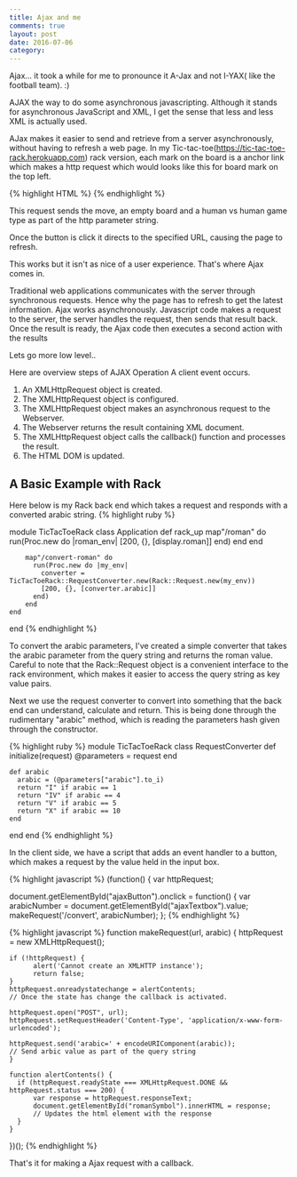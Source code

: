 ```yaml
---
title: Ajax and me
comments: true
layout: post
date: 2016-07-06
category: 
---
```


Ajax... it took a while for me to pronounce it A-Jax and not I-YAX( like the football team). :)

AJAX the way to do some asynchronous javascripting. Although it stands for asynchronous JavaScript and XML, I get the sense that less and less XML is actually used.

AJax makes it easier to send and retrieve from a server asynchronously, without having to refresh a web page. In my Tic-tac-toe(https://tic-tac-toe-rack.herokuapp.com) rack version, each mark on the board is a anchor link which makes a http request which would looks like this for board mark on the top left.

{% highlight HTML %}
  <a href="/play?move=#1&board=#---------&game-type=#hvh"></a>
{% endhighlight %}

This request sends the move, an empty board and a human vs human game type as part of the http parameter string.

Once the button is click it directs to the specified URL, causing the page to refresh.

This works but it isn't as nice of a user experience. That's where Ajax comes in.

Traditional web applications communicates with the server through synchronous requests. Hence why the page has to refresh to get the latest information. 
Ajax works asynchronously. Javascript code makes a request to the server, the server handles the request, then sends that result back. Once the result is ready, the Ajax code then executes a second action with the results

Lets go more low level..

Here are overview steps of AJAX Operation
A client event occurs.

1. An XMLHttpRequest object is created.
2. The XMLHttpRequest object is configured.
3. The XMLHttpRequest object makes an asynchronous request to the Webserver.
4. The Webserver returns the result containing XML document.
5. The XMLHttpRequest object calls the callback() function and processes the result.
5. The HTML DOM is updated.
 
## A Basic Example with Rack

Here below is my Rack back end which takes a request and responds with a converted arabic string.
{% highlight ruby %}

module TicTacToeRack
  class Application
    def rack_up
        map"/roman" do
          run(Proc.new do |roman_env|
            [200, {}, [display.roman]]
          end)
          end
        end

        map"/convert-roman" do
          run(Proc.new do |my_env|
            converter = TicTacToeRack::RequestConverter.new(Rack::Request.new(my_env))
            [200, {}, [converter.arabic]]
          end)
        end
    end
end
{% endhighlight %}

To convert the arabic parameters, I've created a simple converter that takes the arabic parameter from the query string and returns the roman value. 
Careful to note that the Rack::Request object is a convenient interface to the rack environment, which makes it easier to access the query string as key value pairs.

Next we use the request converter to convert into something that the back end can understand, calculate and return. This is being done through the rudimentary "arabic" method, which is reading the parameters hash given through the constructor.

{% highlight ruby %}
module TicTacToeRack
  class RequestConverter
    def initialize(request)
      @parameters = request
    end

    def arabic
      arabic = (@parameters["arabic"].to_i)
      return "I" if arabic == 1
      return "IV" if arabic == 4
      return "V" if arabic == 5
      return "X" if arabic == 10
    end
  end
end
{% endhighlight %}

In the client side, we have a script that adds an event handler to a button, which makes a request by the value held in the input box.

{% highlight javascript %}
(function() {
  var httpRequest;

  document.getElementById("ajaxButton").onclick = function() { 
    var arabicNumber = document.getElementById("ajaxTextbox").value;
    makeRequest('/convert', arabicNumber); 
  };
{% endhighlight %}

{% highlight javascript %}
  function makeRequest(url, arabic) {
    httpRequest = new XMLHttpRequest();

    if (!httpRequest) {
          alert('Cannot create an XMLHTTP instance');
          return false;
    }
    httpRequest.onreadystatechange = alertContents;
    // Once the state has change the callback is activated.

    httpRequest.open("POST", url);
    httpRequest.setRequestHeader('Content-Type', 'application/x-www-form-urlencoded');

    httpRequest.send('arabic=' + encodeURIComponent(arabic));
    // Send arbic value as part of the query string
    }

    function alertContents() {
      if (httpRequest.readyState === XMLHttpRequest.DONE && httpRequest.status === 200) {
          var response = httpRequest.responseText;
          document.getElementById("romanSymbol").innerHTML = response;
          // Updates the html element with the response
      }
    }
})();
  </script>
{% endhighlight %}

That's it for making a Ajax request with a callback. 
